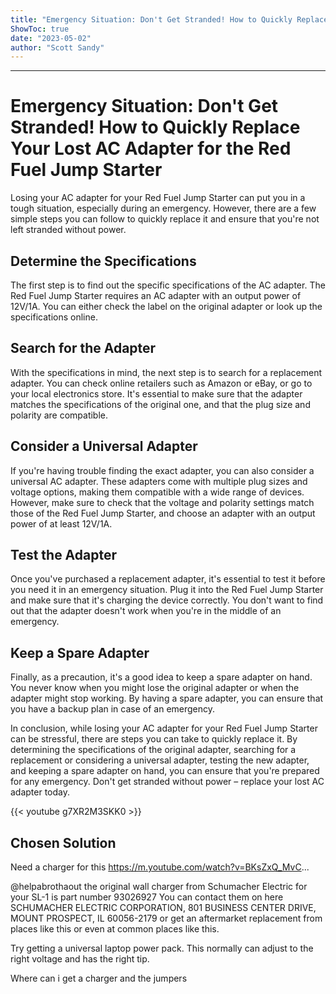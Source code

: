 ```yaml
---
title: "Emergency Situation: Don't Get Stranded! How to Quickly Replace Your Lost AC Adapter for the Red Fuel Jump Starter"
ShowToc: true 
date: "2023-05-02"
author: "Scott Sandy"
---
```

*****
# Emergency Situation: Don't Get Stranded! How to Quickly Replace Your Lost AC Adapter for the Red Fuel Jump Starter

Losing your AC adapter for your Red Fuel Jump Starter can put you in a tough situation, especially during an emergency. However, there are a few simple steps you can follow to quickly replace it and ensure that you're not left stranded without power. 

## Determine the Specifications

The first step is to find out the specific specifications of the AC adapter. The Red Fuel Jump Starter requires an AC adapter with an output power of 12V/1A. You can either check the label on the original adapter or look up the specifications online. 

## Search for the Adapter

With the specifications in mind, the next step is to search for a replacement adapter. You can check online retailers such as Amazon or eBay, or go to your local electronics store. It's essential to make sure that the adapter matches the specifications of the original one, and that the plug size and polarity are compatible. 

## Consider a Universal Adapter

If you're having trouble finding the exact adapter, you can also consider a universal AC adapter. These adapters come with multiple plug sizes and voltage options, making them compatible with a wide range of devices. However, make sure to check that the voltage and polarity settings match those of the Red Fuel Jump Starter, and choose an adapter with an output power of at least 12V/1A. 

## Test the Adapter

Once you've purchased a replacement adapter, it's essential to test it before you need it in an emergency situation. Plug it into the Red Fuel Jump Starter and make sure that it's charging the device correctly. You don't want to find out that the adapter doesn't work when you're in the middle of an emergency. 

## Keep a Spare Adapter

Finally, as a precaution, it's a good idea to keep a spare adapter on hand. You never know when you might lose the original adapter or when the adapter might stop working. By having a spare adapter, you can ensure that you have a backup plan in case of an emergency. 

In conclusion, while losing your AC adapter for your Red Fuel Jump Starter can be stressful, there are steps you can take to quickly replace it. By determining the specifications of the original adapter, searching for a replacement or considering a universal adapter, testing the new adapter, and keeping a spare adapter on hand, you can ensure that you're prepared for any emergency. Don't get stranded without power – replace your lost AC adapter today.

{{< youtube g7XR2M3SKK0 >}} 



## Chosen Solution
 Need a charger for this
https://m.youtube.com/watch?v=BKsZxQ_MvC...

 @helpabrothaout the original wall charger from Schumacher Electric for your SL-1 is part number 93026927 You can contact them on here SCHUMACHER ELECTRIC CORPORATION, 801 BUSINESS CENTER DRIVE, MOUNT PROSPECT, IL 60056-2179 or get an aftermarket replacement from places like this or even at common places like this.

 Try getting a universal laptop power pack.  This normally can adjust to the right voltage and has the right tip.

 Where can i get a charger and the jumpers




